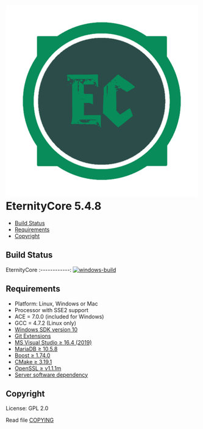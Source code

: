 # ![logo](favicon.png) EternityCore 5.4.8

* [Build Status](#build-status)
* [Requirements](#requirements)
* [Copyright](#copyright)

## Build Status

EternityCore
:------------:
[![windows-build](https://github.com/DreamCoreRev/EternityCore/actions/workflows/windows-build.yml/badge.svg?branch=EternityCore)](https://github.com/DreamCoreRev/EternityCore/actions/workflows/windows-build.yml)

## Requirements

+ Platform: Linux, Windows or Mac
+ Processor with SSE2 support
+ ACE = 7.0.0 (included for Windows)
+ GCC = 4.7.2 (Linux only)
+ [Windows SDK version 10](https://github.com/DreamCoreRev/EternityCore/tree/EternityCore/tools/server_software/WindowsSDK/winsdksetup.exe)
+ [Git Extensions](https://github.com/DreamCoreRev/EternityCore/tree/EternityCore/tools/server_software/Git/Git-2.31.0-64-bit.exe)
+ [MS Visual Studio ≥ 16.4 (2019)](https://github.com/DreamCoreRev/EternityCore/tree/EternityCore/tools/server_software/VisualStudio/vs_community__535742213.1615944389.exe)
+ [MariaDB ≥ 10.5.8](https://github.com/DreamCoreRev/EternityCore/tree/EternityCore/tools/server_software/MariaDB/mariadb-10.5.8-winx64.msi)
+ [Boost ≥ 1.74.0](https://dream-eden.eu/download/server_software/Boost/boost_1_72_0-msvc-14.2-64.exe)
+ [CMake ≥ 3.19.1](https://github.com/DreamCoreRev/EternityCore/tree/EternityCore/tools/server_software/CMake/cmake-3.19.1-win64-x64.msi)
+ [OpenSSL ≥ v1.1.1m](https://github.com/DreamCoreRev/EternityCore/tree/EternityCore/tools/server_software/OpenSSL/Win64OpenSSL-1_1_1i.exe)
+ [Server software dependency](https://github.com/DreamCoreRev/EternityCore/tree/EternityCore/tools/server_software)

## Copyright

License: GPL 2.0

Read file [COPYING](COPYING)
